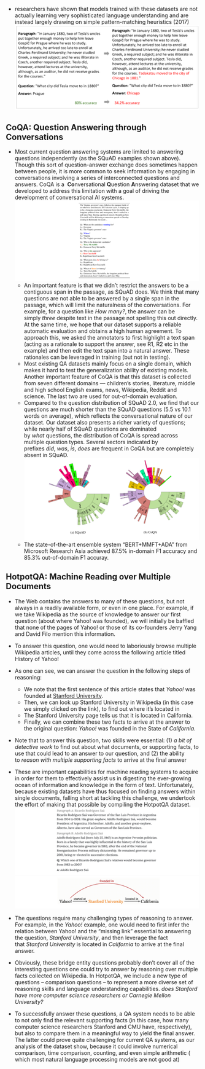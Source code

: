 - researchers have shown that models trained with these datasets are not actually learning very sophisticated language understanding and are instead largely drawing on simple pattern-matching heuristics (2017)
![Images/Pasted image 20230927154918.png](Images/Pasted%20image%2020230927154918.png)
## CoQA: Question Answering through Conversations

- Most current question answering systems are limited to answering questions independently (as the SQuAD examples shown above). Though this sort of question-answer exchange does sometimes happen between people, it is more common to seek information by engaging in conversations involving a series of interconnected questions and answers. CoQA is a 
  **Co**nversational **Q**uestion **A**nswering dataset that we developed to address this limitation with a goal of driving the development of conversational AI systems. ![Images/Pasted image 20230927155054.png](Images/Pasted%20image%2020230927155054.png)
  - An important feature is that we didn’t restrict the answers to be a contiguous span in the passage, as SQuAD does. We think that many questions are not able to be answered by a single span in the passage, which will limit the naturalness of the conversations. For example, for a question like _How many?_, the answer can be simply _three_ despite text in the passage not spelling this out directly. At the same time, we hope that our dataset supports a reliable automatic evaluation and obtains a high human agreement. To approach this, we asked the annotators to first highlight a text span (acting as a rationale to support the answer, see R1, R2 etc in the example) and then edit the text span into a natural answer. These rationales can be leveraged in training (but not in testing). 
  - Most existing QA datasets mainly focus on a single domain, which makes it hard to test the generalization ability of existing models. Another important feature of CoQA is that this dataset is collected from seven different domains — children’s stories, literature, middle and high school English exams, news, Wikipedia, Reddit and science. The last two are used for out-of-domain evaluation.
  - Compared to the question distribution of SQuAD 2.0, we find that our questions are much shorter than the SQuAD questions (5.5 vs 10.1 words on average), which reflects the conversational nature of our dataset. Our dataset also presents a richer variety of questions; while nearly half of SQuAD questions are dominated by _what_ questions, the distribution of CoQA is spread across multiple question types. Several sectors indicated by prefixes _did_, _was_, _is_, _does_ are frequent in CoQA but are completely absent in SQuAD.![Images/Pasted image 20230927155355.png](Images/Pasted%20image%2020230927155355.png)
  - The state-of-the-art ensemble system “BERT+MMFT+ADA” from Microsoft Research Asia achieved 87.5% in-domain F1 accuracy and 85.3% out-of-domain F1 accuray.
## HotpotQA: Machine Reading over Multiple Documents

- The Web contains the answers to many of these questions, but not always in a readily available form, or even in one place. For example, if we take Wikipedia as the source of knowledge to answer our first question (about where Yahoo! was founded), we will initially be baffled that none of the pages of Yahoo! or those of its co-founders Jerry Yang and David Filo mention this information.
- To answer this question, one would need to laboriously browse multiple Wikipedia articles, until they come across the following article titled History of Yahoo!
- As one can see, we can answer the question in the following steps of reasoning:

	- We note that the first sentence of this article states that _Yahoo!_ was founded at [Stanford University](https://en.wikipedia.org/wiki/Stanford_University).
	- Then, we can look up Stanford University in Wikipedia (in this case we simply clicked on the link), to find out where it’s located in
	- The Stanford University page tells us that it is located in California.
	- Finally, we can combine these two facts to arrive at the answer to the original question: _Yahoo!_ was founded in the State of _California_.
- Note that to answer this question, two skills were essential: (1) _a bit of detective work_ to find out about what documents, or supporting facts, to use that could lead to an answer to our question, and (2) the ability to _reason with multiple supporting facts_ to arrive at the final answer
- These are important capabilities for machine reading systems to acquire in order for them to effectively assist us in digesting the ever-growing ocean of information and knowledge in the form of text. Unfortunately, because existing datasets have thus focused on finding answers within single documents, falling short at tackling this challenge, we undertook the effort of making that possible by compiling the HotpotQA dataset.![Images/Pasted image 20230927155621.png](Images/Pasted%20image%2020230927155621.png)![Images/Pasted image 20230927155633.png](Images/Pasted%20image%2020230927155633.png)
- The questions require many challenging types of reasoning to answer. For example, in the _Yahoo!_ example, one would need to first infer the relation between Yahoo! and the “missing link” essential to answering the question, _Stanford University_, and then leverage the fact that _Stanford University_ is located in _California_ to arrive at the final answer.
- Obviously, these bridge entity questions probably don’t cover all of the interesting questions one could try to answer by reasoning over multiple facts collected on Wikipedia. In HotpotQA, we include a new type of questions – comparison questions – to represent a more diverse set of reasoning skills and language understanding capabilities. _does Stanford have more computer science researchers or Carnegie Mellon University?_
- To successfully answer these questions, a QA system needs to be able to not only find the relevant supporting facts (in this case, how many computer science researchers Stanford and CMU have, respectively), but also to compare them in a meaningful way to yield the final answer. The latter could prove quite challenging for current QA systems, as our analysis of the dataset show, because it could involve numerical comparison, time comparison, counting, and even simple arithmetic ( which most natural language processing models are not good at)